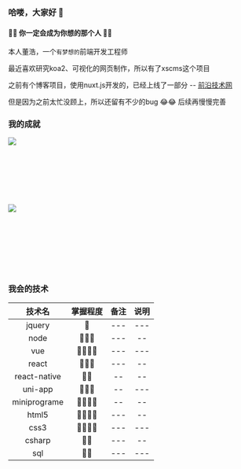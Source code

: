 ### 哈喽，大家好 👋

#### 🤗🤗  你一定会成为你想的那个人  🤗🤗

本人董浩，一个``有梦想的``前端开发工程师

最近喜欢研究koa2、可视化的网页制作，所以有了xscms这个项目

之前有个博客项目，使用nuxt.js开发的，已经上线了一部分 -- [前沿技术网](https://www.quzhaota.cn/)

但是因为之前太忙没顾上，所以还留有不少的bug 😂😂  后续再慢慢完善

### 我的成就

<img align="left" src="https://github-readme-stats.vercel.app/api?username=edgardong&show_icons=true&icon_color=0366d6&text_color=24292e&bg_color=ffffff&hide_title=true" />
<br/><br/><br/><br/><br/><br/><br/><br/>

<img align="left" src="https://github-readme-stats.vercel.app/api/top-langs/?username=edgardong&layout=compact&theme=radical" />
<br/><br/><br/><br/><br/><br/><br/><br/>

### 我会的技术

| 技术名|掌握程度|备注|说明|
| :----:  | :----:  | :----: | :---: |
|jquery|🌟| --- | --- |
|node| 🌟🌟🌟 | --- | -- |
|vue|🌟🌟🌟🌟|---|---|
|react|🌟🌟🌟|---|--|
|react-native|🌟🌟|--|--|
|uni-app|🌟🌟🌟|--|---|
|miniprograme|🌟🌟🌟🌟|--|--|
|html5|🌟🌟🌟🌟|---|--|
|css3|🌟🌟🌟🌟|---|---|
|csharp|🌟🌟|---|--|
|sql|🌟🌟| --- | --- |




